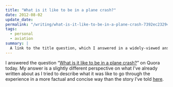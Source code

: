 ```yaml
---
title: "What is it like to be in a plane crash?"
date: 2012-08-02
update_date: 
permalink: "/writing/what-is-it-like-to-be-in-a-plane-crash-7392ec23294"
tags:
  - personal
  - aviation
summary: |
  A link to the title question, which I answered in a widely-viewed answer on Quora.
---
```


I answered the question “[What is it like to be in a plane crash?](http://www.quora.com/What-is-it-like-to-be-in-a-plane-crash/answer/Alex-Marshall-2)” on Quora today. My answer is a slightly different perspective on what I’ve already written about as I tried to describe what it was like to go through the experience in a more factual and concise way than the story I’ve told [here](/writing/mayday-mayday-for-sierra-lima-6cf3ce8fc5d1).
